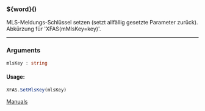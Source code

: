 ﻿### ${word}()
MLS-Meldungs-Schlüssel setzen (setzt allfällig gesetzte Parameter zurück). Abkürzung für 'XFAS(mMlsKey=key)'.

----

### Arguments
```ts
mlsKey : string
```
#### Usage:
```ts
XFAS.SetMlsKey(mlsKey)
```

[Manuals](https://manuals.opacc.ch/docs/doku2401/F-Script/ScriptBlockFunc.XFAS.SetMlsKey.html)

